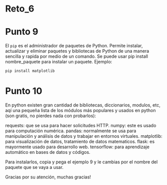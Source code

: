 # Reto_6


# Punto 9
El `pip` es el administrador de paquetes de Python. Permite instalar, actualizar y eliminar paquetes y bibliotecas de Python de una manera sencilla y rapida por medio de un comando. Se puede usar pip install nombre_paquete para instalar un paquete.
Ejemplo:
```python
pip install matplotlib
````

# Punto 10

En python existen gran cantidad de bibliotecas, diccionarios, modulos, etc, aqí una pequeña lista de los módulos más populares y usados en python (son gratis, no pierdes nada con probarlos):

requests: que se usa para hacer solicitudes HTTP.
numpy: este es usado para computación numérica.
pandas: normalmente se usa para manipulación y análisis de datos y trabajar en entornos virtuales.
matplotlib: para visualización de datos, tratamiento de datos matematicos.
flask: es mayormente usado para desarrollo web.
tensorflow: para aprendizaje automático en bases de datos y códigos.

Para instalarlos, copia y pega el ejemplo 9 y le cambias por el nombre del paquete que se vaya a usar.


Gracias por su atención, muchas gracias!
